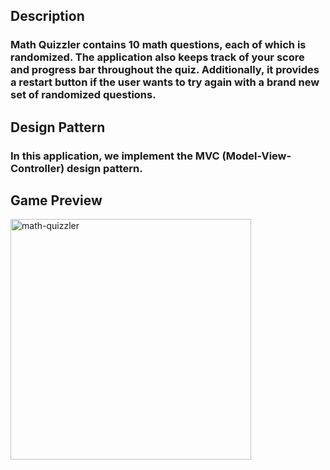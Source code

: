 ## Description
### Math Quizzler contains 10 math questions, each of which is randomized. The application also keeps track of your score and progress bar throughout the quiz. Additionally, it provides a restart button if the user wants to try again with a brand new set of randomized questions.

## Design Pattern
### In this application, we implement the MVC (Model-View-Controller) design pattern.


## Game Preview
<img width="385" alt="math-quizzler" src="https://github.com/oatwarat/Math-Quizzler/assets/92809570/6b8315d2-768e-4b6a-b024-753eeb8007e8">



